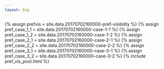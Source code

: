 ```yaml
---
layout: big
---
```

{% assign prefvis = site.data.20170702160000-pref-visibility %}
{% assign pref_case_1_1 = site.data.20170702160000-case-1-1 %}
{% assign pref_case_1_2 = site.data.20170702160000-case-1-2 %}
{% assign pref_case_2_1 = site.data.20170702160000-case-2-1 %}
{% assign pref_case_2_2 = site.data.20170702160000-case-2-2 %}
{% assign pref_case_3_1 = site.data.20170702160000-case-3-1 %}
{% assign pref_case_3_2 = site.data.20170702160000-case-3-2 %}
{% include pref_vis_post.html %}
